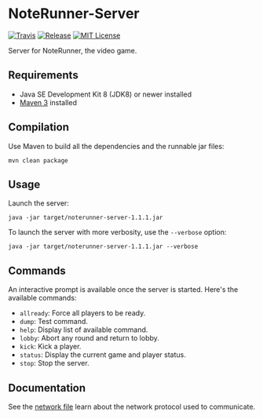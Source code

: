 NoteRunner-Server
=================

[![Travis](https://img.shields.io/travis/pgrenaud/NoteRunner-Server.svg)](https://travis-ci.org/pgrenaud/NoteRunner-Server)
[![Release](https://img.shields.io/github/release/pgrenaud/NoteRunner-Server.svg)](https://github.com/pgrenaud/NoteRunner-Server/releases)
[![MIT License](https://img.shields.io/badge/license-MIT-8469ad.svg)](https://tldrlegal.com/license/mit-license)

Server for NoteRunner, the video game.

Requirements
------------

* Java SE Development Kit 8 (JDK8) or newer installed
* [Maven 3](https://maven.apache.org/download.cgi) installed

Compilation
-----------

Use Maven to build all the dependencies and the runnable jar files:

    mvn clean package

Usage
-----

Launch the server:

    java -jar target/noterunner-server-1.1.1.jar

To launch the server with more verbosity, use the `--verbose` option:

    java -jar target/noterunner-server-1.1.1.jar --verbose

Commands
--------

An interactive prompt is available once the server is started. Here's the available commands:

* `allready`: Force all players to be ready.
* `dump`: Test command.
* `help`: Display list of available command.
* `lobby`: Abort any round and return to lobby.
* `kick`: Kick a player.
* `status`: Display the current game and player status.
* `stop`: Stop the server.

Documentation
-------------

See the [network file](NETWORK.md) learn about the network protocol used to communicate.
